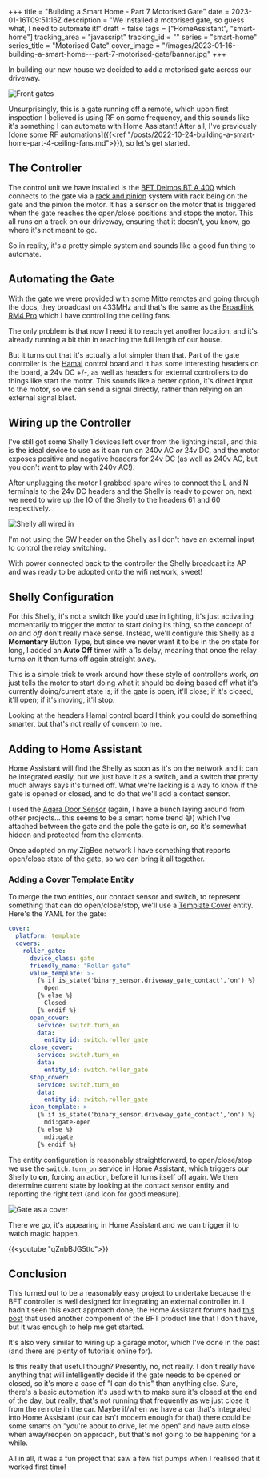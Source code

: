 +++
title = "Building a Smart Home - Part 7 Motorised Gate"
date = 2023-01-16T09:51:16Z
description = "We installed a motorised gate, so guess what, I need to automate it!"
draft = false
tags = ["HomeAssistant", "smart-home"]
tracking_area = "javascript"
tracking_id = ""
series = "smart-home"
series_title = "Motorised Gate"
cover_image = "/images/2023-01-16-building-a-smart-home---part-7-motorised-gate/banner.jpg"
+++

In building our new house we decided to add a motorised gate across our driveway.

![Front gates](/images/2023-01-16-building-a-smart-home---part-7-motorised-gate/00.jpg)

Unsurprisingly, this is a gate running off a remote, which upon first inspection I believed is using RF on some frequency, and this sounds like it's something I can automate with Home Assistant! After all, I've previously [done some RF automations]({{<ref "/posts/2022-10-24-building-a-smart-home-part-4-ceiling-fans.md">}}), so let's get started.

## The Controller

The control unit we have installed is the [BFT Deimos BT A 400](https://www.bft-automation.com/en_AU/product/deimos-bt-a400/) which connects to the gate via a [rack and pinion](https://en.wikipedia.org/wiki/Rack_and_pinion) system with rack being on the gate and the pinion the motor. It has a sensor on the motor that is triggered when the gate reaches the open/close positions and stops the motor. This all runs on a track on our driveway, ensuring that it doesn't, you know, go where it's not meant to go.

So in reality, it's a pretty simple system and sounds like a good fun thing to automate.

## Automating the Gate

With the gate we were provided with some [Mitto](https://www.bft-automation.com/en_AU/family-detail/433-mhz-rolling-code-remotes-for-automatic-gates-garage-doors-and-other-automated-devices-mitto/) remotes and going through the docs, they broadcast on 433MHz and that's the same as the [Broadlink RM4 Pro](https://www.ozsmartthings.com.au/products/broadlink) which I have controlling the ceiling fans.

The only problem is that now I need it to reach yet another location, and it's already running a bit thin in reaching the full length of our house.

But it turns out that it's actually a lot simpler than that. Part of the gate controller is the [Hamal](https://www.bft-automation.com/en_AU/product/hamal/) control board and it has some interesting headers on the board, a 24v DC +/-, as well as headers for external controllers to do things like start the motor. This sounds like a better option, it's direct input to the motor, so we can send a signal directly, rather than relying on an external signal blast.

## Wiring up the Controller

I've still got some Shelly 1 devices left over from the lighting install, and this is the ideal device to use as it can run on 240v AC _or_ 24v DC, and the motor exposes positive and negative headers for 24v DC (as well as 240v AC, but you don't want to play with 240v AC!).

After unplugging the motor I grabbed spare wires to connect the L and N terminals to the 24v DC headers and the Shelly is ready to power on, next we need to wire up the IO of the Shelly to the headers 61 and 60 respectively.

![Shelly all wired in](/images/2023-01-16-building-a-smart-home---part-7-motorised-gate/01.jpg)

I'm not using the SW header on the Shelly as I don't have an external input to control the relay switching.

With power connected back to the controller the Shelly broadcast its AP and was ready to be adopted onto the wifi network, sweet!

## Shelly Configuration

For this Shelly, it's not a switch like you'd use in lighting, it's just activating momentarily to trigger the motor to start doing its thing, so the concept of _on_ and _off_ don't really make sense. Instead, we'll configure this Shelly as a **Momentary** Button Type, but since we never want it to be in the _on_ state for long, I added an **Auto Off** timer with a 1s delay, meaning that once the relay turns _on_ it then turns off again straight away.

This is a simple trick to work around how these style of controllers work, _on_ just tells the motor to start doing what it should be doing based off what it's currently doing/current state is; if the gate is open, it'll close; if it's closed, it'll open; if it's moving, it'll stop.

Looking at the headers Hamal control board I think you could do something smarter, but that's not really of concern to me.

## Adding to Home Assistant

Home Assistant will find the Shelly as soon as it's on the network and it can be integrated easily, but we just have it as a switch, and a switch that pretty much always says it's turned off. What we're lacking is a way to know if the gate is opened or closed, and to do that we'll add a contact sensor.

I used the [Aqara Door Sensor](https://www.aqara.com/en/support/door-and-window-sensor) (again, I have a bunch laying around from other projects... this seems to be a smart home trend 😅) which I've attached between the gate and the pole the gate is on, so it's somewhat hidden and protected from the elements.

Once adopted on my ZigBee network I have something that reports open/close state of the gate, so we can bring it all together.

### Adding a Cover Template Entity

To merge the two entities, our contact sensor and switch, to represent something that can do open/close/stop, we'll use a [Template Cover](https://www.home-assistant.io/integrations/cover.template/) entity. Here's the YAML for the gate:

```yaml
cover:
  platform: template
  covers:
    roller_gate:
      device_class: gate
      friendly_name: "Roller gate"
      value_template: >-
        {% if is_state('binary_sensor.driveway_gate_contact','on') %}
          Open
        {% else %}
          Closed
        {% endif %}
      open_cover:
        service: switch.turn_on
        data:
          entity_id: switch.roller_gate
      close_cover:
        service: switch.turn_on
        data:
          entity_id: switch.roller_gate
      stop_cover:
        service: switch.turn_on
        data:
          entity_id: switch.roller_gate
      icon_template: >-
        {% if is_state('binary_sensor.driveway_gate_contact','on') %}
          mdi:gate-open
        {% else %}
          mdi:gate
        {% endif %}
```

The entity configuration is reasonably straightforward, to open/close/stop we use the `switch.turn_on` service in Home Assistant, which triggers our Shelly to **on**, forcing an action, before it turns itself off again. We then determine current state by looking at the contact sensor entity and reporting the right text (and icon for good measure).

![Gate as a cover](/images/2023-01-16-building-a-smart-home---part-7-motorised-gate/02.png)

There we go, it's appearing in Home Assistant and we can trigger it to watch magic happen.

{{<youtube "qZnbBJG5ttc">}}

## Conclusion

This turned out to be a reasonably easy project to undertake because the BFT controller is well designed for integrating an external controller in. I hadn't seen this exact approach done, the Home Assistant forums had [this post](https://community.home-assistant.io/t/how-to-driveway-swing-gate-automation-shelly-bft-working-perfectly-with-states/332642) that used another component of the BFT product line that I don't have, but it was enough to help me get started.

It's also very similar to wiring up a garage motor, which I've done in the past (and there are plenty of tutorials online for).

Is this really that useful though? Presently, no, not really. I don't really have anything that will intelligently decide if the gate needs to be opened or closed, so it's more a case of "I can do this" than anything else. Sure, there's a basic automation it's used with to make sure it's closed at the end of the day, but really, that's not running that frequently as we just close it from the remote in the car. Maybe if/when we have a car that's integrated into Home Assistant (our car isn't modern enough for that) there could be some smarts on "you're about to drive, let me open" and have auto close when away/reopen on approach, but that's not going to be happening for a while.

All in all, it was a fun project that saw a few fist pumps when I realised that it worked first time!
